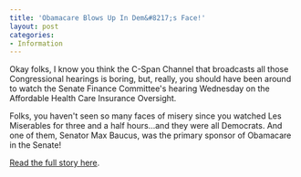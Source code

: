 ```yaml
---
title: 'Obamacare Blows Up In Dem&#8217;s Face!'
layout: post
categories:
- Information
---
```


Okay folks, I know you think the C-Span Channel that broadcasts all those Congressional hearings is boring, but, really, you should have been around to watch the Senate Finance Committee's hearing Wednesday on the Affordable Health Care Insurance Oversight.  
  
Folks, you haven't seen so many faces of misery since you watched Les Miserables for three and a half hours...and they were all Democrats. And one of them, Senator Max Baucus, was the primary sponsor of Obamacare in the Senate!

[Read the full story here](https://justcommonsense-lostinamerica.blogspot.com/2013/02/obamacare-blows-up-in-dems-face.html).